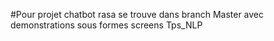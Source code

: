 #Pour projet chatbot rasa se trouve dans branch Master avec demonstrations sous formes screens
Tps_NLP
